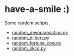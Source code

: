 # have-a-smile :)

Some random scripts.

- [random_devopsreaction.py](random_devopsreaction.py)
- [random_dilbert.py](random_dilbert.py)
- [random_fortune_cow.py](random_fortune_cow.py)
- [random_xkcd.py](random_xkcd.py)
